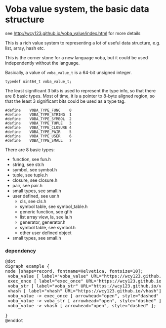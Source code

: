 Voba value system, the basic data structure
===========================================

see <http://wcy123.github.io/voba_value/index.html> for more details

This is a rich value system to representing a lot of useful data
structure, e.g. list, array, hash etc.

This is the corner stone for a new language voba, but it could be used
independently without the language.

Basically, a value of `voba_value_t` is a 64-bit unsigned integer.

~~~{.c}
typedef uint64_t voba_value_t;
~~~

The least significant 3 bits is used to represent the type info, so
that there are 8 basic types. Most of time, it is a pointer to 8-byte
aligned region, so that the least 3 significant bits could be used as
a type tag.

~~~{.c}
#define    VOBA_TYPE_FUNC    0 
#define    VOBA_TYPE_STRING  1
#define    VOBA_TYPE_SYMBOL  2
#define    VOBA_TYPE_TUPLE   3
#define    VOBA_TYPE_CLOSURE 4
#define    VOBA_TYPE_PAIR    5
#define    VOBA_TYPE_USER    6
#define    VOBA_TYPE_SMALL   7
~~~

There are 8 basic types:
  - function, see fun.h
  - string, see str.h
  - symbol, see symbol.h
  - tuple, see tuple.h
  - closure, see closure.h
  - pair, see pair.h
  - small types, see small.h
  - user defined, see usr.h
     - cls, see cls.h
     - symbol table, see symbol_table.h
     - generic function, see gf.h
     - list array view, la, see la.h
     - generator, generator.h
     - symbol table, see symbol.h
     - other user defined object
  - small types, see small.h


### dependency

<pre>
@dot
digraph example {
node [shape=record, fontname=Helvetica, fontsize=10];
 voba_value [ label="voba_value" URL="https://wcy123.github.io/voba_value"];
 exec_once [ label="exec_once" URL="https://wcy123.github.io/exec_once"];
 voba_str [ label="voba_str" URL="https://wcy123.github.io/voba_str"];
 vhash [ label="vhash" URL="https://wcy123.github.io/vhash"];
 voba_value -> exec_once [ arrowhead="open", style="dashed" ];
 voba_value -> voba_str [ arrowhead="open", style="dashed" ];
 voba_value -> vhash [ arrowhead="open", style="dashed" ];
 
}
@enddot
</pre>
 

